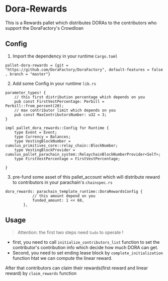 # Dora-Rewards
This is a Rewards pallet which distributes DORAs to the contributors who support the DoraFactory's Crowdloan

## Config 
1. Import the dependency in your runtime `Cargo.toml`
```shell
pallet-dora-rewards = {git = "https://github.com/DoraFactory/DoraFactory", default-features = false , branch = "master"}
```

2. Add some Config in your runtime `lib.rs`
```
parameter_types! {
    // this first distribution percentage which depends on you
	pub const FirstVestPercentage: Perbill = Perbill::from_percent(20);
	// max contributor limit which depends on you
	pub const MaxContributorsNumber: u32 = 3;
}

impl pallet_dora_rewards::Config for Runtime {
	type Event = Event;
	type Currency = Balances;
	type VestingBlockNumber = cumulus_primitives_core::relay_chain::BlockNumber;
	type VestingBlockProvider = cumulus_pallet_parachain_system::RelaychainBlockNumberProvider<Self>;
	type FirstVestPercentage = FirstVestPercentage;
	
}
```

3. pre-fund some asset of this pallet_account which will distribute reward to contributors in your parachain's `chainspec.rs`
```
dora_rewards: parachain_template_runtime::DoraRewardsConfig {
            // this amount depend on you
			funded_amount: 1 << 60,
		},
```

## Usage
> Attention: the first two steps need `Sudo` to operate !
- first, you need to call `initialize_contributors_list` function to set the contributor's contribution info which decide how much DORA can get.
- Second, you need to set ending lease block by `complete_initialization` function htat we can compute the linear reward.

After that contributors can claim their rewards(first reward and linear reward) by `claim_rewards` function
